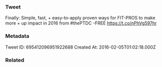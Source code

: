 ### Tweet
Finally: Simple, fast, + easy-to-apply proven ways for FIT-PROS to make more + up impact in 2016 from #thePTDC -FREE https://t.co/nPhVg597hr

### Metadata
Tweet ID: 695412096951922688
Created At: 2016-02-05T01:02:18.000Z

### Related

